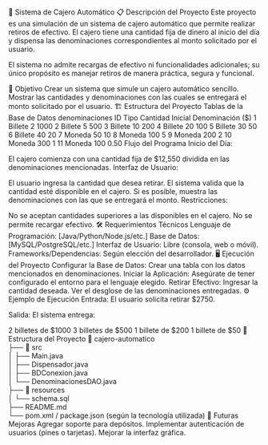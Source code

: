 🏧 Sistema de Cajero Automático
📋 Descripción del Proyecto
Este proyecto es una simulación de un sistema de cajero automático que permite realizar retiros de efectivo. El cajero tiene una cantidad fija de dinero al inicio del día y dispensa las denominaciones correspondientes al monto solicitado por el usuario.

El sistema no admite recargas de efectivo ni funcionalidades adicionales; su único propósito es manejar retiros de manera práctica, segura y funcional.

🎯 Objetivo
Crear un sistema que simule un cajero automático sencillo.
Mostrar las cantidades y denominaciones con las cuales se entregará el monto solicitado por el usuario.
🏗️ Estructura del Proyecto
Tablas de la Base de Datos
denominaciones
ID	Tipo	Cantidad Inicial	Denominación ($)
1	Billete	2	1000
2	Billete	5	500
3	Billete	10	200
4	Billete	20	100
5	Billete	30	50
6	Billete	40	20
7	Moneda	50	10
8	Moneda	100	5
9	Moneda	200	2
10	Moneda	300	1
11	Moneda	100	0.50
Flujo del Programa
Inicio del Día:

El cajero comienza con una cantidad fija de $12,550 dividida en las denominaciones mencionadas.
Interfaz de Usuario:

El usuario ingresa la cantidad que desea retirar.
El sistema valida que la cantidad esté disponible en el cajero.
Si es posible, muestra las denominaciones con las que se entregará el monto.
Restricciones:

No se aceptan cantidades superiores a las disponibles en el cajero.
No se permite recargar efectivo.
🛠️ Requerimientos Técnicos
Lenguaje de Programación: [Java/Python/Node.js/etc.]
Base de Datos: [MySQL/PostgreSQL/etc.]
Interfaz de Usuario: Libre (consola, web o móvil).
Frameworks/Dependencias: Según elección del desarrollador.
🖥️ Ejecución del Proyecto
Configurar la Base de Datos:
Crear una tabla con los datos mencionados en denominaciones.
Iniciar la Aplicación:
Asegúrate de tener configurado el entorno para el lenguaje elegido.
Retirar Efectivo:
Ingresar la cantidad deseada.
Ver el desglose de las denominaciones entregadas.
⚙️ Ejemplo de Ejecución
Entrada:
El usuario solicita retirar $2750.

Salida:
El sistema entrega:

2 billetes de $1000
3 billetes de $500
1 billete de $200
1 billete de $50
📂 Estructura del Proyecto
📁 cajero-automatico  
├── 📂 src  
│   ├── Main.java  
│   ├── Dispensador.java  
│   ├── BDConexion.java  
│   └── DenominacionesDAO.java  
├── 📂 resources  
│   └── schema.sql  
├── README.md  
└── pom.xml / package.json (según la tecnología utilizada)
🚀 Futuras Mejoras
Agregar soporte para depósitos.
Implementar autenticación de usuarios (pines o tarjetas).
Mejorar la interfaz gráfica.
